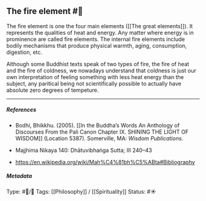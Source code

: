 ## The fire element  #🧠 

The fire element is one the four main elements ([[The great elements]]). It represents the qualities of heat and energy. Any matter where energy is in prominence are called fire elements. The internal fire elements include bodily mechanisms that produce physical warmth, aging, consumption, digestion, etc.

Although some Buddhist texts speak of two types of fire, the fire of heat and the fire of coldness, we nowadays understand that coldness is just our own interpretation of feeling something with less heat energy than the subject, any paritical being not scientifically possible to actually have absolute zero degrees of tempeture.

___

##### References

- Bodhi, Bhikkhu. (2005). [[In the Buddha’s Words An Anthology of Discourses From the Pali Canon Chapter IX. SHINING THE LIGHT OF WISDOM]] (Location 5387). Somerville, MA: _Wisdom Publications_.

- Majjhima Nikaya 140: Dhātuvibhaṅga Sutta; III 240–43

- https://en.wikipedia.org/wiki/Mah%C4%81bh%C5%ABta#Bibliography

##### Metadata

Type: #🔵/🔵 
Tags: [[Philosophy]] / [[Spirituality]] 
Status: #☀️ 
